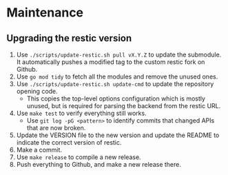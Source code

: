 # Maintenance

## Upgrading the restic version

1. Use `./scripts/update-restic.sh pull vX.Y.Z` to update the submodule. It automatically pushes a modified tag to the custom restic fork on Github.
3. Use `go mod tidy` to fetch all the modules and remove the unused ones.
4. Use `./scripts/update-restic.sh update-cmd` to update the repository opening code.
   - This copies the top-level options configuration which is mostly unused, but is required for parsing the backend from the restic URL.
5. Use `make test` to verify everything still works.
   - Use `git log -pG <pattern>` to identify commits that changed APIs that are now broken.
6. Update the VERSION file to the new version and update the README to indicate the correct version of restic.
7. Make a commit.
8. Use `make release` to compile a new release.
9. Push everything to Github, and make a new release there.
